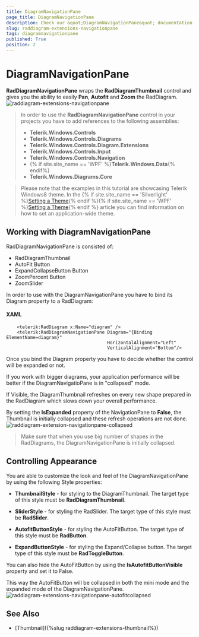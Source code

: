 ```yaml
---
title: DiagramNavigationPane
page_title: DiagramNavigationPane
description: Check our &quot;DiagramNavigationPane&quot; documentation article for the RadDiagram {{ site.framework_name }} control.
slug: raddiagram-extensions-navigationpane
tags: diagramnavigationpane
published: True
position: 2
---
```


# DiagramNavigationPane

__RadDiagramNavigationPane__ wraps the __RadDiagramThumbnail__ control and gives you the ability to easily __Pan__, __Autofit__ and __Zoom__ the RadDiagram.
![raddiagram-extensions-navigationpane](images/raddiagram-extensions-navigationpane.png)

>In order to use the __RadDiagramNavigationPane__ control in your projects you have to add references to the following assemblies:
> + __Telerik.Windows.Controls__
> + __Telerik.Windows.Controls.Diagrams__
> + __Telerik.Windows.Controls.Diagram.Extensions__
> + __Telerik.Windows.Controls.Input__
> + __Telerik.Windows.Controls.Navigation__
> + {% if site.site_name == 'WPF' %}__Telerik.Windows.Data__{% endif%}
> + __Telerik.Windows.Diagrams.Core__  

>Please note that the examples in this tutorial are showcasing Telerik Windows8 theme. In the {% if site.site_name == 'Silverlight' %}[Setting a Theme](http://www.telerik.com/help/silverlight/common-styling-apperance-setting-theme.html#Setting_Application-Wide_Built-In_Theme_in_the_Code-Behind){% endif %}{% if site.site_name == 'WPF' %}[Setting a Theme](http://www.telerik.com/help/wpf/common-styling-apperance-setting-theme-wpf.html#Setting_Application-Wide_Built-In_Theme_in_the_Code-Behind){% endif %} article you can find information on how to set an application-wide theme.

## Working with DiagramNavigationPane

RadDiagramNavigationPane is consisted of:

* RadDiagramThumbnail
* AutoFit Button
* ExpandCollapseButton Button
* ZoomPercent Button
* ZoomSlider

In order to use with the DiagramNavigationPane you have to bind its Diagram property to a RadDiagram:		

#### __XAML__
```XAML
	<telerik:RadDiagram x:Name="diagram" />
	<telerik:RadDiagramNavigationPane Diagram="{Binding ElementName=diagram}"
								      HorizontalAlignment="Left"
   									  VerticalAlignment="Bottom"/>
```

Once you bind the Diagram property you have to decide whether the control will be expanded or not.

If you work with bigger diagrams, your application performance will be better if the DiagramNavigatioPane is in "collapsed" mode.

If Visible, the DiagramThumbnail refreshes on every new shape prepared in the RadDiagram which slows down your overall performance.

By setting the __IsExpanded__ property of the NavigationPane to __False__, the Thumbnail is initially collapsed and these refresh operations are not done.
![raddiagram-extension-navigationpane-collapsed](images/raddiagram-extension-navigationpane-collapsed.png)

>Make sure that when you use big number of shapes in the RadDiagrams, the DiagramNavigationPane is initially collapsed.

## Controlling Appearance

You are able to customize the look and feel of the DiagramNavigationPane by using the following Style properties:

* __ThumbnailStyle__ - for styling to the DiagramThumbnail. The target type of this style must be __RadDiagramThumbnail__.			

* __SliderStyle__ - for styling the RadSlider. The target type of this style must be __RadSlider__.			

* __AutofitButtonStyle__ - for styling the AutoFitButton. The target type of this style must be __RadButton__.			

* __ExpandButtonStyle__ - for styling the Expand/Collapse button. The target type of this style must be __RadToggleButton__.			

You can also hide the AutoFitButton by using the __IsAutofitButtonVisible__ property and set it to False.		

This way the AutoFitButton will be collapsed in both the mini mode and the expanded mode of the DiagramNavigationPane. 
![raddiagram-extensions-navigationpane-autofitcollapsed](images/raddiagram-extensions-navigationpane-autofitcollapsed.png)

## See Also
 * [Thumbnail]({%slug raddiagram-extensions-thumbnail%})